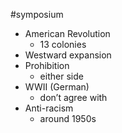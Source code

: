 #symposium
- American Revolution
	- 13 colonies
- Westward expansion
- Prohibition
	- either side
- WWII (German)
	- don’t agree with
- Anti-racism
	- around 1950s